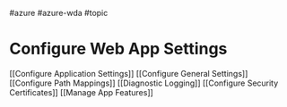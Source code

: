 #azure #azure-wda #topic

# Configure Web App Settings
[[Configure Application Settings]]
[[Configure General Settings]]
[[Configure Path Mappings]]
[[Diagnostic Logging]]
[[Configure Security Certificates]]
[[Manage App Features]]
